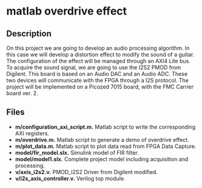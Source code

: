 # matlab overdrive effect

## Description
On this project we are going to develop an audio processing algorithm. In this case we will develop a distortion effect to modify the sound of a guitar. The configuration of the effect will be managed through an AXI4 Lite bus. To acquire the sound signal, we are going to use the I2S2 PMOD from Digilent. This board is based on an Audio DAC and an Audio ADC. These two devices will communicate with the FPGA through a I2S protocol. The project will be implemented on a Picozed 7015 board, with the FMC Carrier board ver. 2.

## Files
- **m/configuration_axi_script.m.** Matlab script to write the corresponding AXI registers.
- **m/overdrive.m.** Matlab script to generate a demo of overdrive effect.
- **m/plot_data.m.** Matlab script to plot data read from FPGA Data Capture.
- **model/fir_model.slx.** Simulink model of FIR filter.
- **model/model1.slx.** Complete project model including acquisition and processing.
- **v/axis_i2s2.v.** PMOD_I2S2 Driver from Digilent modified.
- **v/i2s_axis_controller.v.** Verilog top module.
